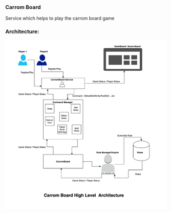 ### Carrom Board

Service which helps to play the carrom board game


### Architecture:

![alt text](https://github.com/manjudr/carrom-game/raw/master/CarromBoard-Hight%20Level%20Architecture.png)



